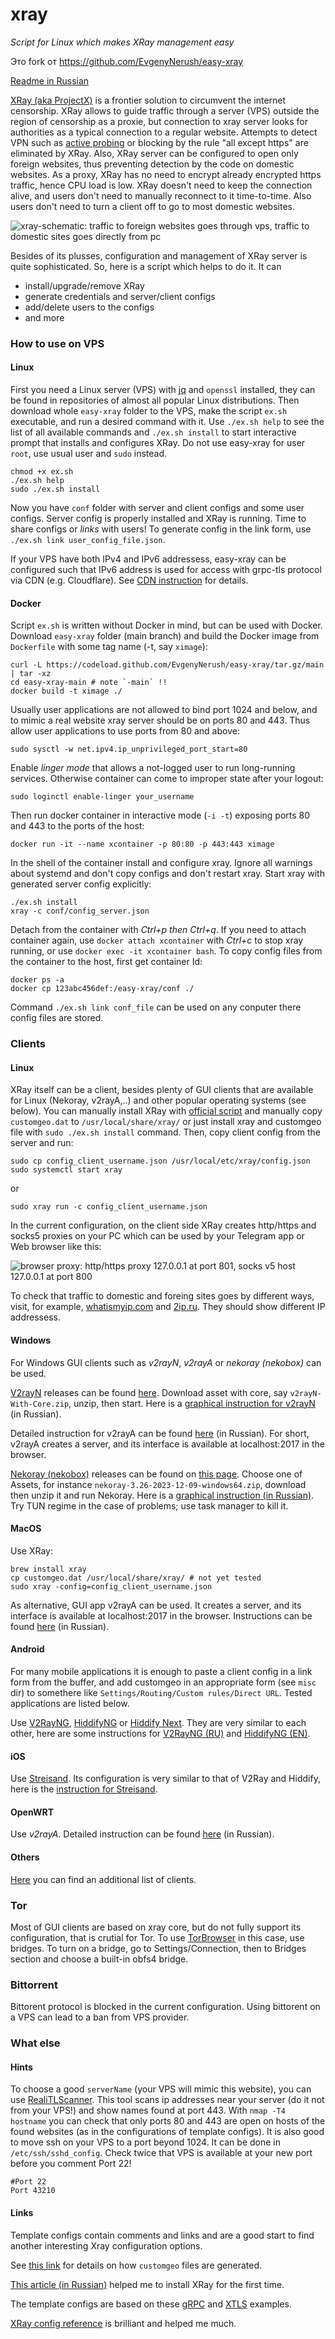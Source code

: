 # xray

*Script for Linux which makes XRay management easy*

Это fork от https://github.com/EvgenyNerush/easy-xray

[Readme in Russian](README.ru.md)

[XRay (aka ProjectX)](https://xtls.github.io/en/) is a frontier solution to circumvent the internet censorship. XRay allows to guide traffic
through a server (VPS) outside the region of censorship as a proxie, but connection to xray server looks for authorities as a typical
connection to a regular website. Attempts to detect VPN such as [active probing](https://ensa.fi/active-probing/) or blocking by the rule
"all except https" are eliminated by XRay.  Also, XRay server can be configured to open only foreign websites, thus preventing detection by
the code on domestic websites.  As a proxy, XRay has no need to encrypt already encrypted https traffic, hence CPU load is low. XRay doesn't
need to keep the connection alive, and users don't need to manually reconnect to it time-to-time. Also users don't need to turn a client off
to go to most domestic websites.

![xray-schematic: traffic to foreign websites goes through vps, traffic to domestic sites goes directly from pc](figs/xray-schematic.png)

Besides of its plusses, configuration and management of XRay server is quite sophisticated. So, here is a script which helps to do it. It
can

- install/upgrade/remove XRay
- generate credentials and server/client configs
- add/delete users to the configs
- and more

### How to use on VPS

#### Linux

First you need a Linux server (VPS) with [jq](https://jqlang.github.io/jq/) and `openssl` installed, they can be found in repositories of
almost all popular Linux distributions. Then download whole `easy-xray` folder to the VPS, make the script `ex.sh` executable, and run a
desired command with it. Use `./ex.sh help` to see the list of all available commands and `./ex.sh install` to start interactive prompt
that installs and configures XRay. Do not use easy-xray for user `root`, use usual user and `sudo` instead.

```
chmod +x ex.sh
./ex.sh help
sudo ./ex.sh install
```

Now you have `conf` folder with server and client configs and some user configs. Server config is properly installed and XRay is running.
Time to share configs or *links* with users! To generate config in the link form, use `./ex.sh link user_config_file.json`.

If your VPS have both IPv4 and IPv6 addressess, easy-xray can be configured such that IPv6 address is used for access with grpc-tls
protocol via CDN (e.g. Cloudflare). See [CDN instruction](CDN.md) for details.

#### Docker

Script `ex.sh` is written without Docker in mind, but can be used with Docker. Download `easy-xray` folder (main branch) and build the
Docker image from `Dockerfile` with some tag name (-t, say `ximage`):

```
curl -L https://codeload.github.com/EvgenyNerush/easy-xray/tar.gz/main | tar -xz
cd easy-xray-main # note `-main` !!
docker build -t ximage ./
```

Usually user applications are not allowed to bind port 1024 and below, and to mimic a real website xray server should be on ports 80 and
443. Thus allow user applications to use ports from 80 and above:

```
sudo sysctl -w net.ipv4.ip_unprivileged_port_start=80
```

Enable *linger mode* that allows a not-logged user to run long-running services. Otherwise container can come to improper state after your
logout:

```
sudo loginctl enable-linger your_username
```

Then run docker container in interactive mode (`-i -t`) exposing ports 80 and 443 to the ports of the host:

```
docker run -it --name xcontainer -p 80:80 -p 443:443 ximage
```

In the shell of the container install and configure xray. Ignore all warnings about systemd and don't copy configs and don't restart xray.
Start xray with generated server config explicitly:

```
./ex.sh install
xray -c conf/config_server.json
```

Detach from the container with *Ctrl+p then Ctrl+q*. If you need to attach container again, use `docker attach xcontainer` with *Ctrl+c* to
stop xray running, or use `docker exec -it xcontainer bash`. To copy config files from the container to the host, first get container Id:

```
docker ps -a
docker cp 123abc456def:/easy-xray/conf ./
```

Command `./ex.sh link conf_file` can be used on any conputer there config files are stored.

### Clients

#### Linux

XRay itself can be a client, besides plenty of GUI clients that are available for Linux (Nekoray, v2rayA,..) and other popular operating
systems (see below). You can manually install XRay with [official script](https://github.com/XTLS/Xray-install) and manually copy
`customgeo.dat` to `/usr/local/share/xray/` or just install xray and customgeo file with `sudo ./ex.sh install` command. Then, copy client
config from the server and run:

```
sudo cp config_client_username.json /usr/local/etc/xray/config.json
sudo systemctl start xray
```

or

```
sudo xray run -c config_client_username.json
```

In the current configuration, on the client side XRay creates http/https and socks5 proxies on your PC which can be used by your Telegram
app or Web browser like this:

![browser proxy: http/https proxy 127.0.0.1 at port 801, socks v5 host 127.0.0.1 at port 800](figs/browser-proxy-settings.png)

To check that traffic to domestic and foreing sites goes by different ways, visit, for example,
[whatismyip.com](https://www.whatismyip.com/) and [2ip.ru](https://2ip.ru/). They should show different IP addressess.

#### Windows

For Windows GUI clients such as *v2rayN*, *v2rayA* or *nekoray (nekobox)* can be used.

[V2rayN](https://github.com/2dust/v2rayN/) releases can be found [here](https://github.com/2dust/v2rayN/releases). Download asset with core,
say `v2rayN-With-Core.zip`, unzip, then start. Here is a [graphical instruction for v2rayN](V2RayN.ru.md) (in Russian).

Detailed instruction for v2rayA can be found [here](V2RayA.ru.md) (in Russian). For short, v2rayA creates a server, and its interface is
available at localhost:2017 in the browser.

[Nekoray (nekobox)](https://github.com/MatsuriDayo/nekoray) releases can be found on [this
page](https://github.com/MatsuriDayo/nekoray/releases). Choose one of Assets, for instance `nekoray-3.26-2023-12-09-windows64.zip`, download
then unzip it and run Nekoray. Here is a [graphical instruction (in Russian)](Nekoray.ru.md). Try TUN regime in the case of problems; use
task manager to kill it.

#### MacOS

Use XRay:

```
brew install xray
cp customgeo.dat /usr/local/share/xray/ # not yet tested
sudo xray -config=config_client_username.json
```

As alternative, GUI app v2rayA can be used. It creates a server, and its interface is
available at localhost:2017 in the browser. Instructions can be found [here](V2RayA.ru.md) (in Russian).

#### Android

For many mobile applications it is enough to paste a client config in a link form from the buffer, and add customgeo in an appropriate form
(see `misc` dir) to somethere like `Settings/Routing/Custom rules/Direct URL`. Tested applications are listed below.

Use [V2RayNG](https://play.google.com/store/apps/details?id=com.v2ray.ang&pcampaignid=web_share),
[HiddifyNG](https://play.google.com/store/apps/details?id=ang.hiddify.com&pcampaignid=web_share) or [Hiddify
Next](https://play.google.com/store/apps/details?id=app.hiddify.com&pcampaignid=web_share). They are very similar to each other, here are
some instructions for [V2RayNG (RU)](V2RayNG.ru.md) and [HiddifyNG (EN)](HiddifyNG.en.md).

#### iOS

Use [Streisand](https://apps.apple.com/us/app/streisand/id6450534064). Its configuration is very similar to that of V2Ray and Hiddify, here
is the [instruction for Streisand](Streisand.md).

#### OpenWRT

Use *v2rayA*. Detailed instruction can be found [here](V2RayA.ru.md) (in Russian).

#### Others

[Here](https://github.com/xtls/xray-core) you can find an additional list of clients.

### Tor

Most of GUI clients are based on xray core, but do not fully support its configuration, that is crutial for Tor. To use
[TorBrowser](https://www.torproject.org/download/) in this case, use bridges. To turn on a bridge, go to Settings/Connection, then to
Bridges section and choose a built-in obfs4 bridge.

### Bittorrent

Bittorent protocol is blocked in the current configuration. Using bittorent on a VPS can lead to a ban from VPS provider.

### What else

#### Hints

To choose a good `serverName` (your VPS will mimic this website), you can use [RealiTLScanner](https://github.com/XTLS/RealiTLScanner). This
tool scans ip addresses near your server (do it not from your VPS!) and show names found at port 443. With `nmap -T4 hostname` you can check
that only ports 80 and 443 are open on hosts of the found websites (as in the configurations of template configs). It is also good to move
ssh on your VPS to a port beyond 1024. It can be done in `/etc/ssh/sshd_config`. Check twice that VPS is available at your new port before
you comment Port 22!

```
#Port 22
Port 43210
```

#### Links

Template configs contain comments and links and are a good start to find another interesting Xray configuration options.

See [this link](https://github.com/EvgenyNerush/coherence-grabber) for details on how `customgeo` files are generated.

[This article (in Russian)](https://habr.com/ru/articles/731608/) helped me to install XRay for the first time.

The template configs are based on these [gRPC](https://github.com/XTLS/Xray-examples/tree/main/VLESS-gRPC-REALITY)
and [XTLS](https://github.com/XTLS/Xray-examples/tree/main/VLESS-TCP-XTLS-Vision-REALITY) examples.

[XRay config reference](https://xtls.github.io/en/config/) is brilliant and helped me much.

